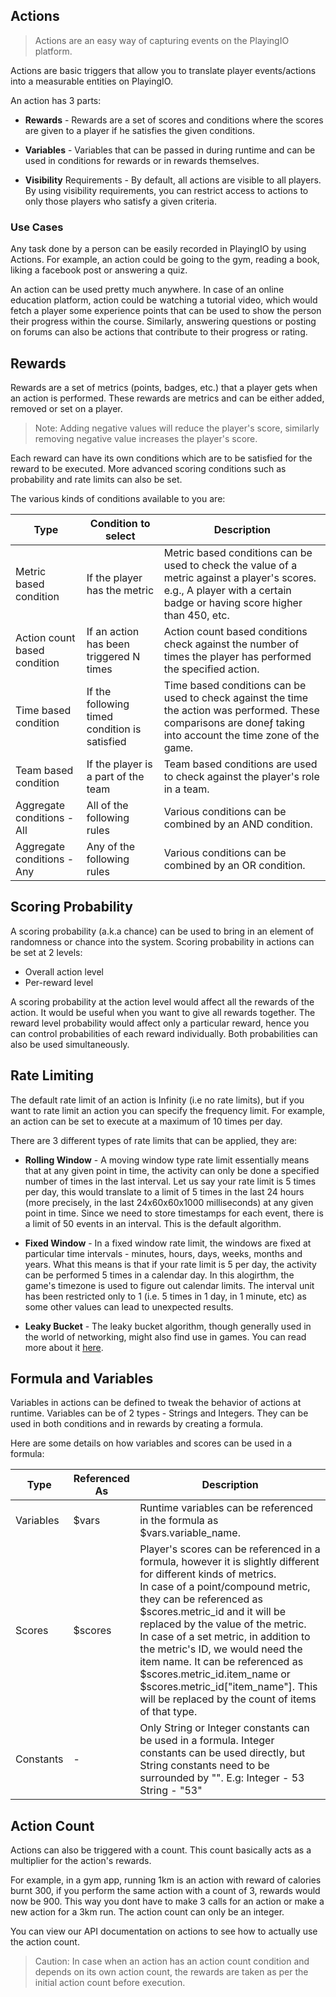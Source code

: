 ## Actions

> Actions are an easy way of capturing events on the PlayingIO platform.

Actions are basic triggers that allow you to translate player events/actions into a measurable entities on PlayingIO.

An action has 3 parts:

* **Rewards** - Rewards are a set of scores and conditions where the scores are given to a player if he satisfies the given conditions.

* **Variables** - Variables that can be passed in during runtime and can be used in conditions for rewards or in rewards themselves.

* **Visibility** Requirements - By default, all actions are visible to all players. By using visibility requirements, you can restrict access to actions to only those players who satisfy a given criteria.

### Use Cases

Any task done by a person can be easily recorded in PlayingIO by using Actions. For example, an action could be going to the gym, reading a book, liking a facebook post or answering a quiz.

An action can be used pretty much anywhere. In case of an online education platform, action could be watching a tutorial video, which would fetch a player some experience points that can be used to show the person their progress within the course. Similarly, answering questions or posting on forums can also be actions that contribute to their progress or rating.

## Rewards

Rewards are a set of metrics (points, badges, etc.) that a player gets when an action is performed. These rewards are metrics and can be either added, removed or set on a player.

> Note: Adding negative values will reduce the player's score, similarly removing negative value increases the player's score.

Each reward can have its own conditions which are to be satisfied for the reward to be executed. More advanced scoring conditions such as probability and rate limits can also be set.

The various kinds of conditions available to you are:

|   Type  | Condition to select | Description |
|---------|---------------------|-------------|
| Metric based condition | If the player has the metric | Metric based conditions can be used to check the value of a metric against a player's scores. e.g., A player with a certain badge or having score higher than 450, etc. |
| Action count based condition | If an action has been triggered N times | Action count based conditions check against the number of times the player has performed the specified action. |
| Time based condition | If the following timed condition is satisfied | Time based conditions can be used to check against the time the action was performed. These comparisons are doneƒ taking into account the time zone of the game. |
| Team based condition | If the player is a part of the team | Team based conditions are used to check against the player's role in a team. |
| Aggregate conditions - All | All of the following rules | Various conditions can be combined by an AND condition. |
| Aggregate conditions - Any | Any of the following rules | Various conditions can be combined by an OR condition.

## Scoring Probability

A scoring probability (a.k.a chance) can be used to bring in an element of randomness or chance into the system. Scoring probability in actions can be set at 2 levels:

* Overall action level
* Per-reward level

A scoring probability at the action level would affect all the rewards of the action. It would be useful when you want to give all rewards together. The reward level probability would affect only a particular reward, hence you can control probabilities of each reward individually. Both probabilities can also be used simultaneously.

## Rate Limiting

The default rate limit of an action is Infinity (i.e no rate limits), but if you want to rate limit an action you can specify the frequency limit. For example, an action can be set to execute at a maximum of 10 times per day.

There are 3 different types of rate limits that can be applied, they are:

* **Rolling Window** - A moving window type rate limit essentially means that at any given point in time, the activity can only be done a specified number of times in the last interval. Let us say your rate limit is 5 times per day, this would translate to a limit of 5 times in the last 24 hours (more precisely, in the last 24x60x60x1000 milliseconds) at any given point in time. Since we need to store timestamps for each event, there is a limit of 50 events in an interval. This is the default algorithm.

* **Fixed Window** - In a fixed window rate limit, the windows are fixed at particular time intervals - minutes, hours, days, weeks, months and years. What this means is that if your rate limit is 5 per day, the activity can be performed 5 times in a calendar day. In this alogirthm, the game's timezone is used to figure out calendar limits. The interval unit has been restricted only to 1 (i.e. 5 times in 1 day, in 1 minute, etc) as some other values can lead to unexpected results.

* **Leaky Bucket** - The leaky bucket algorithm, though generally used in the world of networking, might also find use in games. You can read more about it [here](http://en.wikipedia.org/wiki/Leaky_bucket).


## Formula and Variables

Variables in actions can be defined to tweak the behavior of actions at runtime. Variables can be of 2 types - Strings and Integers. They can be used in both conditions and in rewards by creating a formula.

Here are some details on how variables and scores can be used in a formula:

|   Type  | Referenced As | Description |
|---------|---------------|-------------|
| Variables | $vars | Runtime variables can be referenced in the formula as $vars.variable_name. |
| Scores | $scores | Player's scores can be referenced in a formula, however it is slightly different for different kinds of metrics. <br/>In case of a point/compound metric, they can be referenced as $scores.metric_id and it will be replaced by the value of the metric. <br/>In case of a set metric, in addition to the metric's ID, we would need the item name. It can be referenced as $scores.metric_id.item_name or $scores.metric_id["item_name"]. This will be replaced by the count of items of that type. |
| Constants | - | Only String or Integer constants can be used in a formula. Integer constants can be used directly, but String constants need to be surrounded by "". E.g: Integer - 53 String - "53" |


## Action Count

Actions can also be triggered with a count. This count basically acts as a multiplier for the action's rewards.

For example, in a gym app, running 1km is an action with reward of calories burnt 300, if you perform the same action with a count of 3, rewards would now be 900. This way you dont have to make 3 calls for an action or make a new action for a 3km run. The action count can only be an integer.

You can view our API documentation on actions to see how to actually use the action count.

> Caution: In case when an action has an action count condition and depends on its own action count, the rewards are taken as per the initial action count before execution.


